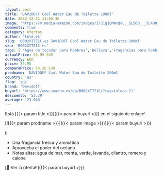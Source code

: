 ```yaml
---
layout: post
title: 'DAVIDOFF Cool Water Eau de Toilette 200ml'
date: 2022-12-21 11:00:36
image: 'https://m.media-amazon.com/images/I/31gjQMWxQvL._SL500_._SL400_.jpg'
comments: true
category: ofertas
author: 'tole.es'
slug: 'B002XITZ1C-es DAVIDOFF Cool Water Eau de Toilette 200ml'
sku: 'B002XITZ1C-es'
tags: [ 'Agua de tocador para hombres','Belleza','Fragancias para hombres','Perfumes y fragancias','davidoff','de','eau','toilette','🇪🇸', ]
actualPrice: 29.95 EUR
currency: EUR
price: 29.95
comparePrice: 64.26 EUR
prodname: 'DAVIDOFF Cool Water Eau de Toilette 200ml'
country: 'es'
flag: '🇪🇸'
brand: 'Davidoff'
buyurl: 'https://www.amazon.es/dp/B002XITZ1C/?tag=tolees-21'
descuento: '53.39'
average: '23.948'
---
```


Está [{{< param title >}}]({{< param buyurl >}}) en el siguiente enlace!

[![{{< param prodname >}}]({{< param image >}})]({{< param buyurl >}})

ℹ️:

- Una fragancia fresca y aromática
- Aprovecha el poder del océano
- Notas altas: agua de mar, menta, verde, lavanda, cilantro, romero y calone

[🛒 Ver la oferta!!]({{< param buyurl >}})
